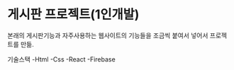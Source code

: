 # 게시판 프로젝트(1인개발)

본래의 게시판기능과 자주사용하는 웹사이트의 기능들을 조금씩 붙여서 넣어서 프로젝트를 만듦.


기술스택
-Html
-Css
-React
-Firebase
